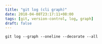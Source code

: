 ```yaml
---
title: "git log (cli graph)"
date: 2018-04-08T23:17:11+08:00
tags: [git, version-control, log, graph]
draft: false
---
```


```
git log --graph --oneline --decorate --all
```

